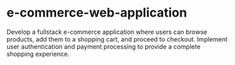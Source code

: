 # e-commerce-web-application
Develop a fullstack e-commerce application where users can browse products, add them to a shopping cart, and proceed to checkout. Implement user authentication and payment processing to provide a complete shopping experience.

